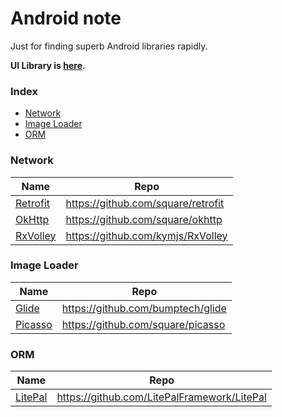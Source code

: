 Android note
====================

Just for finding superb Android libraries rapidly.

**UI Library is [here](https://github.com/happylrd/superb-android-ui).**

### Index
* [Network](#network)
* [Image Loader](#image-loader)
* [ORM](#orm)

### Network
Name | Repo
--- | ---
[Retrofit](http://square.github.io/retrofit/) | https://github.com/square/retrofit
[OkHttp](http://square.github.io/okhttp/) | https://github.com/square/okhttp
[RxVolley](http://rxvolley.mydoc.io/) | https://github.com/kymjs/RxVolley

### Image Loader
Name | Repo
--- | ---
[Glide](https://github.com/bumptech/glide) | https://github.com/bumptech/glide
[Picasso](http://square.github.io/picasso/) | https://github.com/square/picasso

### ORM
Name | Repo
--- | ---
[LitePal](https://github.com/LitePalFramework/LitePal) | https://github.com/LitePalFramework/LitePal
